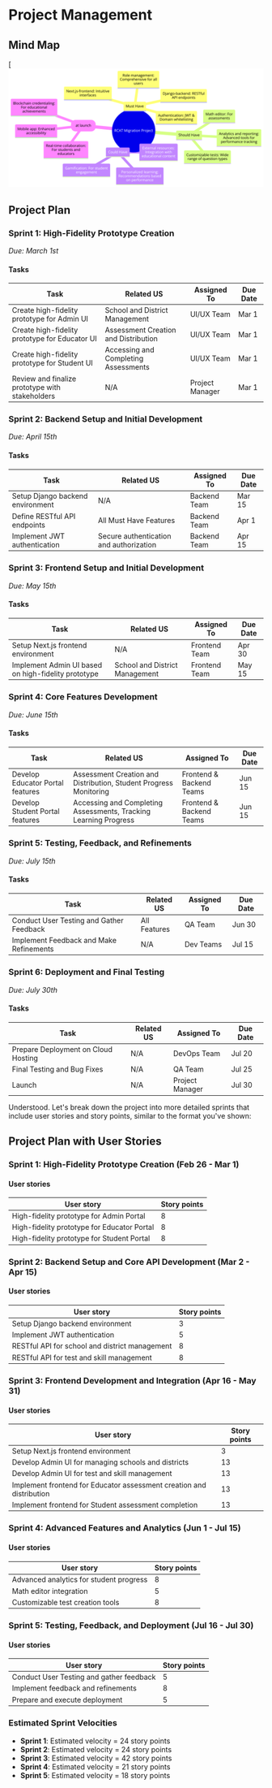 # Project Management
## Mind Map
[![MindMap](https://github.com/rahuluniv/EduBest/blob/main/images/mindmap.png)
## Project Plan

### Sprint 1: High-Fidelity Prototype Creation

_Due: March 1st_

#### Tasks

| **Task**                                      | **Related US**                        | **Assigned To** | **Due Date** |
| --------------------------------------------- | ------------------------------------- | --------------- | ------------ |
| Create high-fidelity prototype for Admin UI   | School and District Management        | UI/UX Team      | Mar 1        |
| Create high-fidelity prototype for Educator UI| Assessment Creation and Distribution  | UI/UX Team      | Mar 1        |
| Create high-fidelity prototype for Student UI | Accessing and Completing Assessments  | UI/UX Team      | Mar 1        |
| Review and finalize prototype with stakeholders| N/A                                   | Project Manager | Mar 1        |

### Sprint 2: Backend Setup and Initial Development

_Due: April 15th_

#### Tasks

| **Task**                                      | **Related US**                        | **Assigned To** | **Due Date** |
| --------------------------------------------- | ------------------------------------- | --------------- | ------------ |
| Setup Django backend environment              | N/A                                   | Backend Team    | Mar 15       |
| Define RESTful API endpoints                  | All Must Have Features                | Backend Team    | Apr 1        |
| Implement JWT authentication                  | Secure authentication and authorization | Backend Team  | Apr 15       |

### Sprint 3: Frontend Setup and Initial Development

_Due: May 15th_

#### Tasks

| **Task**                                      | **Related US**                        | **Assigned To** | **Due Date** |
| --------------------------------------------- | ------------------------------------- | --------------- | ------------ |
| Setup Next.js frontend environment            | N/A                                   | Frontend Team   | Apr 30       |
| Implement Admin UI based on high-fidelity prototype | School and District Management   | Frontend Team   | May 15       |

### Sprint 4: Core Features Development

_Due: June 15th_

#### Tasks

| **Task**                                      | **Related US**                        | **Assigned To** | **Due Date** |
| --------------------------------------------- | ------------------------------------- | --------------- | ------------ |
| Develop Educator Portal features              | Assessment Creation and Distribution, Student Progress Monitoring | Frontend & Backend Teams | Jun 15 |
| Develop Student Portal features               | Accessing and Completing Assessments, Tracking Learning Progress | Frontend & Backend Teams | Jun 15 |

### Sprint 5: Testing, Feedback, and Refinements

_Due: July 15th_

#### Tasks

| **Task**                                      | **Related US**                        | **Assigned To** | **Due Date** |
| --------------------------------------------- | ------------------------------------- | --------------- | ------------ |
| Conduct User Testing and Gather Feedback      | All Features                          | QA Team         | Jun 30       |
| Implement Feedback and Make Refinements       | N/A                                   | Dev Teams       | Jul 15       |

### Sprint 6: Deployment and Final Testing

_Due: July 30th_

#### Tasks

| **Task**                                      | **Related US**                        | **Assigned To** | **Due Date** |
| --------------------------------------------- | ------------------------------------- | --------------- | ------------ |
| Prepare Deployment on Cloud Hosting           | N/A                                   | DevOps Team     | Jul 20       |
| Final Testing and Bug Fixes                   | N/A                                   | QA Team         | Jul 25       |
| Launch                                         | N/A                                   | Project Manager | Jul 30       |

Understood. Let's break down the project into more detailed sprints that include user stories and story points, similar to the format you've shown:

## Project Plan with User Stories

### Sprint 1: High-Fidelity Prototype Creation (Feb 26 - Mar 1)

#### User stories

| **User story**                               | **Story points** |
| -------------------------------------------- | ---------------- |
| High-fidelity prototype for Admin Portal     | 8                |
| High-fidelity prototype for Educator Portal  | 8                |
| High-fidelity prototype for Student Portal   | 8                |

### Sprint 2: Backend Setup and Core API Development (Mar 2 - Apr 15)

#### User stories

| **User story**                               | **Story points** |
| -------------------------------------------- | ---------------- |
| Setup Django backend environment             | 3                |
| Implement JWT authentication                 | 5                |
| RESTful API for school and district management | 8              |
| RESTful API for test and skill management    | 8                |

### Sprint 3: Frontend Development and Integration (Apr 16 - May 31)

#### User stories

| **User story**                               | **Story points** |
| -------------------------------------------- | ---------------- |
| Setup Next.js frontend environment           | 3                |
| Develop Admin UI for managing schools and districts | 13         |
| Develop Admin UI for test and skill management | 13             |
| Implement frontend for Educator assessment creation and distribution | 13 |
| Implement frontend for Student assessment completion | 13          |

### Sprint 4: Advanced Features and Analytics (Jun 1 - Jul 15)

#### User stories

| **User story**                               | **Story points** |
| -------------------------------------------- | ---------------- |
| Advanced analytics for student progress      | 8                |
| Math editor integration                      | 5                |
| Customizable test creation tools             | 8                |

### Sprint 5: Testing, Feedback, and Deployment (Jul 16 - Jul 30)

#### User stories

| **User story**                               | **Story points** |
| -------------------------------------------- | ---------------- |
| Conduct User Testing and gather feedback     | 5                |
| Implement feedback and refinements           | 8                |
| Prepare and execute deployment               | 5                |

### Estimated Sprint Velocities

- **Sprint 1**: Estimated velocity = 24 story points
- **Sprint 2**: Estimated velocity = 24 story points
- **Sprint 3**: Estimated velocity = 42 story points
- **Sprint 4**: Estimated velocity = 21 story points
- **Sprint 5**: Estimated velocity = 18 story points

